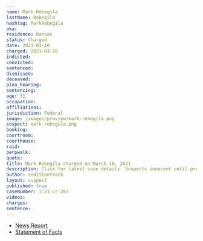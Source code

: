```yaml
---
name: Mark Rebegila
lastName: Rebegila
hashtag: MarkRebegila
aka:
residence: Kansas
status: Charged
date: 2021-03-10
charged: 2021-03-10
indicted:
convicted: 
sentenced: 
dismissed: 
deceased:
plea_hearing:
sentencing:
age: 31
occupation:
affiliations:
jurisdiction: Federal
image: /images/preview/mark-rebegila.png
suspect: mark-rebegila.png
booking:
courtroom:
courthouse:
raid:
perpwalk:
quote:
title: Mark Rebegila charged on March 10, 2021
description: Click for latest case details. Suspects innocent until proven guilty.
author: seditiontrack
layout: suspect
published: true
caseNumber: 1:21-cr-283
videos:
charges:
sentence:
---
```

- [News Report](https://www.kansas.com/news/local/crime/article249988189.html)
- [Statement of Facts](https://www.justice.gov/usao-dc/case-multi-defendant/file/1379146/download)
